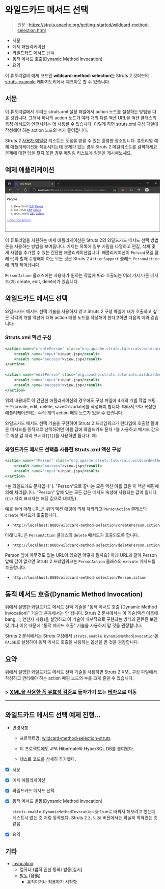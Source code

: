 # 와일드카드 메서드 선택

> 원문 : https://struts.apache.org/getting-started/wildcard-method-selection.html

* 서문
* 예제 애플리케이션
* 와일드카드 메서드 선택
* 동적 메서드 호출(Dynamic Method Invocation)
* 요약

이 튜토리얼의 예제 코드인 **wildcard-method-selection**는 Struts 2 깃허브의 [struts-example](https://github.com/apache/struts-examples) 레파지토리에서 체크아웃 할 수 있습니다.





## 서문

이 튜토리얼에서 우리는 struts.xml 설정 파일에서 action 노드를 설정하는 방법을 다룰 것입니다. 그래서 하나의 action 노드가 여러 개의 다른 액션 URL을 액션 클래스의 특정 메서드와 연관시키는 데 사용될 수 있습니다. 이렇게 하면 struts.xml 구성 파일에 작성해야 하는 action 노드의 수가 줄어듭니다.  

Struts 2 [사용자 메일링](http://struts.apache.org/mail.html) 리스트는 도움을 받을 수 있는 훌륭한 장소입니다. 튜토리얼 예제 애플리케이션을 작동시키는데 문제가 있는 경우 Struts 2 메일리스트를 검색하세요. 문제에 대한 답을 찾지 못한 경우 메일링 리스트에 질문을 게시해보세요. 





## 예제 애플리케이션

![example-application-main](doc-resources/example-application-main.png)

이 튜토리얼을 지원하는 예제 애플리케이션은 Struts 2의 와일드카드 메서드 선택 방법론을 사용하는 방법을 보여줍니다. 예제는 목록에 일부 사람을 나열하고 편집, 삭제 및  새 사람을 추가할 수 있는 간단한 애플리케이션입니다. 애플리케이션이 `Person`(모델 클래스)과 함께 수행해야 하는 모든 것은 Struts 2 `ActionSupport` 클래스 `PersonAction`에 의해 제어됩니다.   

`PersonAction` 클래스에는 사용자가 원하는 작업에 따라 호출되는 여러 가지 다른 메서드(예: create, edit, delete)가 있습니다. 





## 와일드카드 메서드 선택

와일드카드 메서드 선택 기술을 사용하지 않고 Struts 2 구성 파일에 내가 호출하고 싶은 각각의 개별 액션에 대해 action 매핑 노드를 작성해야 한다고하면 다음의 예와 같습니다: 

### Struts.xml 액션 구성

```xml
<action name="createPerson" class="org.apache.struts.tutorials.wildcardmethod.action.PersonAction" method="create">
    <result name="input">input.jsp</result>
    <result name="success">view.jsp</result>
</action>

<action name="editPerson" class="org.apache.struts.tutorials.wildcardmethod.action.PersonAction" method="edit">
    <result name="input">input.jsp</result>
    <result name="success">view.jsp</result>
</action>
```

위의 내용대로 이 간단한 애플리케이션의 경우에도 구성 파일에 4개의 개별 작업 매핑 노드(create, edit, delete,  saveOrUpdate)를 작성해야 합니다. 따라서 보다 복잡한 애플리케이션에는 수십 개의 action 매핑 노드가 있을 수 있습니다.

와일드카드 메서드 선택 기술을 구현하여 Struts 2 프레임워크가 런타임에 호출할 올바른 메서드를 동적으로 선택하려면 이름 값에 와일드카드 문자 `*`를 사용하고 메서드 값으로 속성 값 자리 표시자(`{1}`)를 사용하면 됩니다. 예:

### 와일드카드 메서드 선택을 사용한 Struts.xml 액션 구성 

```xml
<action name="*Person" class="org.apache.struts.tutorials.wildcardmethod.action.PersonAction" method="{1}">
    <result name="success">view.jsp</result>
    <result name="input">input.jsp</result>
</action>
```

`*`는 와일드카드 문자입니다. "Person"으로 끝나는 모든 액션 이름 값은 이 액션 매핑에 의해 처리됩니다. "Person" 앞에 있는 모든 값은 메서드 속성에 사용되는 값이 됩니다(`{1}` 자리 표시자는 해당 값으로 대체됨). 

예를 들어 아래 URL은 위의 액션 매핑에 의해 처리되고 `PersonAction` 클래스의 `create` 메서드가 호출됩니다. 

* `http://localhost:8080/wildcard-method-selection/createPerson.action` 

아래 URL 은  `PersonAction` 클래스의 `delete` 메서드가 호출되도록 합니다. 

* `http://localhost:8080/wildcard-method-selection/deletePerson.action`

Person 앞에 아무것도 없는 URL이 있으면 어떻게 될까요? 
아래 URL과 같이 Person 앞에 값이 없으면 Struts 2 프레임워크는 `PersonAction` 클래스의 `execute` 메서드를 호출합니다. 

* `http://localhost:8080/wildcard-method-selection/Person.action` 





## 동적 메서드 호출(Dynamic Method Invocation)

위에서 설명한 와일드카드 메서드 선택 기술을 "동적 메서드 호출 (Dynamic Method Invocation)" 기술과 혼동해서는 안 됩니다. Struts 2 문서에서는 이 기술(액션 이름에 bang, `!`, 연산자 사용)을 설명하고 이 기술이 내부적으로 구현되는 방식과 관련된 보안 및 기타 이유 때문에 "동적 메서드 호출" 기술을 사용하지 말 것을 권장합니다.  

Struts 2 문서에서는 Struts 구성에서 `struts.enable.DynamicMethodInvocation`을 `FALSE`로 설정하여 동적 메서드 호출을 사용하는 옵션을 끌 것을 권장합니다. 





## 요약

위에서 설명한 와일드카드 메서드 선택 기술을 사용하면 Struts 2 XML 구성 파일에서 작성하고 관리해야 하는 action 매핑 노드의 수를 크게 줄일 수 있습니다. 






### >  [XML을 사용한 폼 유효성 검증](../form-validation-using-xml)로 돌아가기 또는 [테마](https://struts.apache.org/getting-started/themes.html)으로 이동

---

## 와일드카드 메서드 선택 예제 진행...

* 변경사항
  * 프로젝트명: [wildcard-method-selection-struts](wildcard-method-selection-struts)
  
  * 이 프로젝트에도 JPA Hibernate와 HyperSQL DB를 붙여봤다.
  
  * 테스트 코드를 상세히 추가했다.
  
    
  
* [x] 서문

* [x] 예제 애플리케이션

* [x] 와일드카드 메서드 선택

* [x] 동적 메서드 발동(Dynamic Method Invocation)

  `struts.enable.DynamicMethodInvocation` 을 true로 바꿔서 해보려고 했는데, 테스트시  없는 것 처럼 동작했다. Struts 2 `2.5.28` 버전에서는 확실히 막혀있는 것 같음.

* [x] 요약



## 기타

* [invocation](https://en.dict.naver.com/#/entry/enko/8e53482bc5554ed7b76439369bdbcd67)
  * 컴퓨터 (법적 권한 등의) 발동[실시]
  * [발동](https://ko.dict.naver.com/#/entry/koko/72f838466a0044b48b1b771ea62b80f3) (發動)
    * 움직이거나 작용하기 시작함
